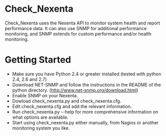 Check_Nexenta
=============

Check_Nexenta uses the Nexenta API to monitor system health and report performance data. 
It can also use SNMP for additional performance monitoring,
and SNMP extends for custom performance and/or health monitoring.

Getting Started
================
* Make sure you have Python 2.4 or greater installed (tested with python 2.4, 2.6 and 2.7)
* Download NET-SNMP and follow the instructions in the README of the python directory.
  (http://www.net-snmp.org/download.html)
* Enable SNMP on your Nexenta.
* Dowload check_nexenta.py and check_nexenta.cfg.
* Edit check_nexenta.cfg and add the relevant information.
* Run check_nexenta.py --help for more comprehensive information on what options are available.
* Start using check_nexenta.py either manually, from Nagios or another monitoring system you like.

